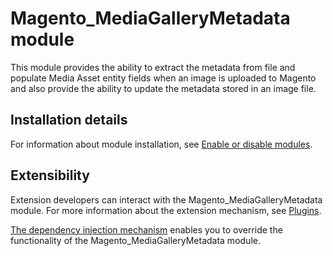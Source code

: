 # Magento_MediaGalleryMetadata module

This module provides the ability to extract the metadata from file and populate Media Asset entity fields when an image is uploaded to Magento and also provide the ability to update the metadata stored in an image file.

## Installation details

For information about module installation, see [Enable or disable modules](https://experienceleague.adobe.com/en/docs/commerce-operations/installation-guide/tutorials/manage-modules).

## Extensibility

Extension developers can interact with the Magento_MediaGalleryMetadata module. For more information about the extension mechanism, see [Plugins](https://developer.adobe.com/commerce/php/development/components/plugins/).

[The dependency injection mechanism](https://developer.adobe.com/commerce/php/development/components/dependency-injection/) enables you to override the functionality of the Magento_MediaGalleryMetadata module.
